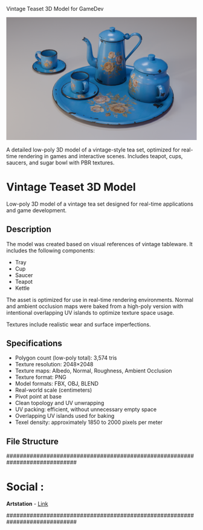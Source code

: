 
 Vintage Teaset 3D Model for GameDev

![Project Preview](https://github.com/RgAnna/vintage-teaset-3d/blob/main/vintage-teaset-3d.png)

A detailed low-poly 3D model of a vintage-style tea set, optimized for real-time rendering in games and interactive scenes. Includes teapot, cups, saucers, and sugar bowl with PBR textures.
# Vintage Teaset 3D Model

Low-poly 3D model of a vintage tea set designed for real-time applications and game development.

## Description

The model was created based on visual references of vintage tableware. It includes the following components:

- Tray  
- Cup  
- Saucer  
- Teapot  
- Kettle  

The asset is optimized for use in real-time rendering environments. Normal and ambient occlusion maps were baked from a high-poly version with intentional overlapping UV islands to optimize texture space usage.  

Textures include realistic wear and surface imperfections.

## Specifications

- Polygon count (low-poly total): 3,574 tris  
- Texture resolution: 2048×2048  
- Texture maps: Albedo, Normal, Roughness, Ambient Occlusion  
- Texture format: PNG  
- Model formats: FBX, OBJ, BLEND  
- Real-world scale (centimeters)  
- Pivot point at base  
- Clean topology and UV unwrapping  
- UV packing: efficient, without unnecessary empty space  
- Overlapping UV islands used for baking  
- Texel density: approximately 1850 to 2000 pixels per meter

## File Structure

#############################################################################
# Social :
**Artstation** - [Link](https://www.artstation.com/rganna)

#############################################################################